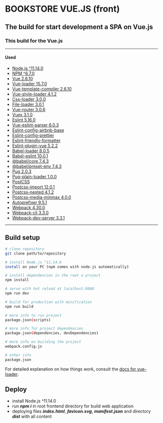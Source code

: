# BOOKSTORE VUE.JS (front)

## The build for start development a SPA on Vue.js

### This build for the Vue.js

---

#### Used

- [Node.js ^11.14.0](https://nodejs.org/en)
- [NPM ^6.7.0](https://docs.npmjs.com)
- [Vue 2.6.10](https://github.com/vuejs/vue)
- [Vue-loader 15.7.0](https://vue-loader.vuejs.org)
- [Vue-template-compiler 2.6.10](https://github.com/vuejs/vue/tree/dev/packages/vue-template-compiler)
- [Vue-style-loader 4.1.2](https://github.com/vuejs/vue-style-loader)
- [Css-loader 3.0.0](https://github.com/webpack-contrib/css-loader)
- [File-loader 3.0.1](https://github.com/webpack-contrib/file-loader)
- [Vue-router 3.0.6](https://github.com/vuejs/vue-router)
- [Vuex 3.1.0](https://github.com/vuejs/vuex)
- [Eslint 5.16.0](https://github.com/eslint/eslint)
- [Vue-eslint-parser 6.0.3](https://github.com/mysticatea/vue-eslint-parser)
- [Eslint-config-airbnb-base](https://github.com/airbnb/javascript)
- [Eslint-config-prettier](https://github.com/prettier/eslint-config-prettier)
- [Eslint-friendly-formatter](https://github.com/royriojas/eslint-friendly-formatter)
- [Eslint-plugin-vue 5.2.2](https://github.com/vuejs/eslint-plugin-vue)
- [Babel-loader 8.0.5](https://github.com/babel/babel-loader)
- [Babel-eslint 10.0.1](https://github.com/babel/babel-eslint)
- [@babel/core 7.4.3](https://github.com/babel/babel/tree/master/packages/babel-core)
- [@babel/preset-env 7.4.3](https://github.com/babel/babel/tree/master/packages/babel-core)
- [Pug 2.0.3](https://github.com/gulp-community/gulp-pug)
- [Pug-plain-loader 1.0.0](https://github.com/yyx990803/pug-plain-loader)
- [PostCSS](https://github.com/postcss/postcss)
- [Postcss-import 12.0.1](https://github.com/postcss/postcss-import)
- [Postcss-nested 4.1.2](https://github.com/postcss/postcss-nested)
- [Postcss-media-minmax 4.0.0](https://github.com/postcss/postcss-media-minmax)
- [Autoprefixer 9.5.1](https://github.com/postcss/autoprefixer)
- [Webpack 4.30.0](https://github.com/webpack/webpack)
- [Webpack-cli 3.3.0](https://github.com/webpack/webpack-cli)
- [Webpack-dev-server 3.3.1](https://github.com/webpack/webpack-dev-server)

---

## Build setup

```bash
# clone repository
git clone path/to/repository

# install Node.js ^11.14.0
install on your PC (npm comes with node.js automatically)

# install dependencies in the root a project
npm install

# serve with hot reload at localhost:8080
npm run dev

# build for production with minification
npm run build

# more info to run project
package.json(scripts)

# more info for project dependencies
package.json(dependencies, devDependencies)

# more info on building the project
webpack.config.js

# other info
package.json
```

For detailed explanation on how things work, consult the [docs for vue-loader](http://vuejs.github.io/vue-loader).

## Deploy

- install Node.js ^11.14.0
- run **_npm i_** in root frontend directory for build web application
- deploying files **_index.html_**, **_favicon.svg_**, **_manifest.json_** and directory **_dist_** with all content
